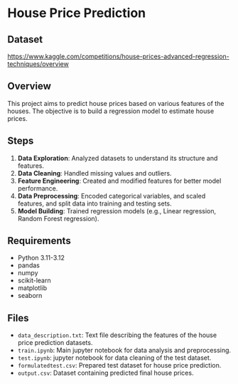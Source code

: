 # House Price Prediction

## Dataset
https://www.kaggle.com/competitions/house-prices-advanced-regression-techniques/overview

## Overview
This project aims to predict house prices based on various features of the houses. The objective is to build a regression model to estimate house prices.

## Steps
1. **Data Exploration**: Analyzed datasets to understand its structure and features.
2. **Data Cleaning**: Handled missing values and outliers.
3. **Feature Engineering**: Created and modified features for better model performance.
4. **Data Preprocessing**: Encoded categorical variables, and scaled features, and split data into training and testing sets.
5. **Model Building**: Trained regression models (e.g., Linear regression, Random Forest regression).

## Requirements
- Python 3.11-3.12
- pandas
- numpy
- scikit-learn
- matplotlib
- seaborn

## Files
- `data_description.txt`: Text file describing the features of the house price prediction datasets.
- `train.ipynb`: Main jupyter notebook for data analysis and preprocessing.
- `test.ipynb`: jupyter notebook for data cleaning of the test dataset.
- `formulatedtest.csv`: Prepared test dataset for house price prediction.
- `output.csv`: Dataset containing predicted final house prices.

